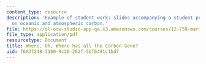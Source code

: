 ```yaml
---
content_type: resource
description: 'Example of student work: slides accompanying a student presentation
  on oceanic and atmospheric carbon.'
file: https://ol-ocw-studio-app-qa.s3.amazonaws.com/courses/12-759-marine-chemistry-seminar-spring-2006/f663724831609c20262f5bf6491c1bd7_Anon_b.pdf
file_type: application/pdf
resourcetype: Document
title: Where, Oh, Where has all the Carbon Gone?
uid: f6637248-3160-9c20-262f-5bf6491c1bd7
---
```

